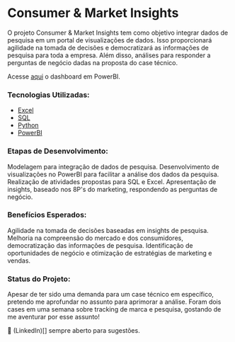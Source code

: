 # Consumer & Market Insights

O projeto Consumer & Market Insights tem como objetivo integrar dados de pesquisa em um portal de visualizações de dados. Isso proporcionará agilidade na tomada de decisões e democratizará as informações de pesquisa para toda a empresa. Além disso, análises para responder a perguntas de negócio dadas na proposta do case técnico.

Acesse [aqui](https://app.powerbi.com/view?r=eyJrIjoiZjA5MzFiYTktMTcyYS00YTJhLThiYzctYjFiMjFkODAwYTlkIiwidCI6IjhiYTNjZTE2LWVhYjEtNDBlMC05ZWRlLWM1NDk2Mjk0NzYwYyJ9) o dashboard em PowerBI.

### Tecnologias Utilizadas:

- [Excel]()
- [SQL]()
- [Python]()
- [PowerBI](https://app.powerbi.com/view?r=eyJrIjoiZjA5MzFiYTktMTcyYS00YTJhLThiYzctYjFiMjFkODAwYTlkIiwidCI6IjhiYTNjZTE2LWVhYjEtNDBlMC05ZWRlLWM1NDk2Mjk0NzYwYyJ9)

### Etapas de Desenvolvimento: 
Modelagem para integração de dados de pesquisa.
Desenvolvimento de visualizações no PowerBI para facilitar a análise dos dados da pesquisa.
Realização de atividades propostas para SQL e Excel.
Apresentação de insights, baseado nos 8P's do marketing, respondendo as perguntas de negócio.

### Benefícios Esperados:

Agilidade na tomada de decisões baseadas em insights de pesquisa.
Melhoria na compreensão do mercado e dos consumidores, democratização das informações de pesquisa.
Identificação de oportunidades de negócio e otimização de estratégias de marketing e vendas.

### Status do Projeto:
Apesar de ter sido uma demanda para um case técnico em específico, pretendo me aprofundar no assunto para aprimorar a análise. Foram dois cases em uma semana sobre tracking de marca e pesquisa, gostando de me aventurar por esse assunto!

🌱 (LinkedIn)[] sempre aberto para sugestões. 